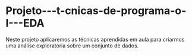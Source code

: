 # Projeto---t-cnicas-de-programa-o-I---EDA
Neste projeto aplicaremos as técnicas aprendidas em aula para criarmos uma análise exploratória sobre um conjunto de dados.
